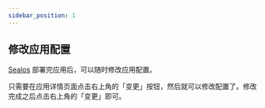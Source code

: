 ```yaml
---
sidebar_position: 1
---
```


## 修改应用配置

[Sealos](https://cloud.sealos.io) 部署完应用后，可以随时修改应用配置。

只需要在应用详情页面点击右上角的「变更」按钮，然后就可以修改配置了。修改完成之后点击右上角的「变更」即可。